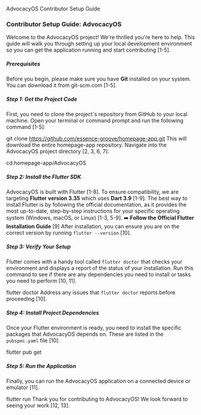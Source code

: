 AdvocacyOS Contributor Setup Guide
### Contributor Setup Guide: AdvocacyOS
Welcome to the AdvocacyOS project! We're thrilled you're here to help. This guide will walk you through setting up your local development environment so you can get the application running and start contributing [1-5].

##### Prerequisites
Before you begin, please make sure you have **Git** installed on your system. You can download it from git-scm.com [1-5].

##### Step 1: Get the Project Code
First, you need to clone the project's repository from GitHub to your local machine. Open your terminal or command prompt and run the following command [1-5]:

git clone https://github.com/essence-groove/homepage-app.git
This will download the entire homepage-app repository. Navigate into the AdvocacyOS project directory [2, 3, 6, 7]:

cd homepage-app/AdvocacyOS

##### Step 2: Install the Flutter SDK
AdvocacyOS is built with Flutter [1-8]. To ensure compatibility, we are targeting **Flutter version 3.35** which uses **Dart 3.9** [1-9].
The best way to install Flutter is by following the official documentation, as it provides the most up-to-date, step-by-step instructions for your specific operating system (Windows, macOS, or Linux) [1-3, 5-9].
➡️ **Follow the Official Flutter Installation Guide** [9]
After installation, you can ensure you are on the correct version by running `flutter --version` [10].

##### Step 3: Verify Your Setup
Flutter comes with a handy tool called `flutter doctor` that checks your environment and displays a report of the status of your installation. Run this command to see if there are any dependencies you need to install or tasks you need to perform [10, 11].

flutter doctor
Address any issues that `flutter doctor` reports before proceeding [10].

##### Step 4: Install Project Dependencies
Once your Flutter environment is ready, you need to install the specific packages that AdvocacyOS depends on. These are listed in the `pubspec.yaml` file [10].

flutter pub get

##### Step 5: Run the Application
Finally, you can run the AdvocacyOS application on a connected device or emulator [11].

flutter run
Thank you for contributing to AdvocacyOS! We look forward to seeing your work [12, 13].
